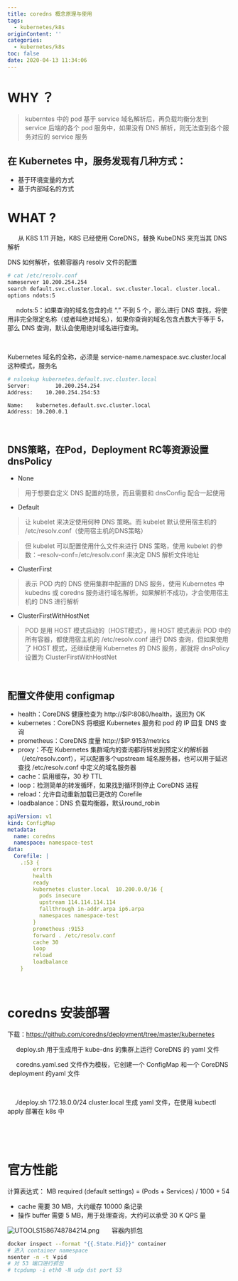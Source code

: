```yaml
---
title: coredns 概念原理与使用
tags:
  - kubernetes/k8s
originContent: ''
categories:
  - kubernetes/k8s
toc: false
date: 2020-04-13 11:34:06
---
```


# WHY ？
> kuberntes 中的 pod 基于 service 域名解析后，再负载均衡分发到 service 后端的各个 pod 服务中，如果没有 DNS 解析，则无法查到各个服务对应的 service 服务

## 在 Kubernetes 中，服务发现有几种方式：
- 基于环境变量的方式
- 基于内部域名的方式
 

# WHAT ?
      从 K8S 1.11 开始，K8S 已经使用 CoreDNS，替换 KubeDNS 来充当其 DNS 解析


DNS 如何解析，依赖容器内 resolv 文件的配置

```sh
# cat /etc/resolv.conf 
nameserver 10.200.254.254
search default.svc.cluster.local. svc.cluster.local. cluster.local.
options ndots:5
```


     ndots:5：如果查询的域名包含的点 “.” 不到 5 个，那么进行 DNS 查找，将使用非完全限定名称（或者叫绝对域名），如果你查询的域名包含点数大于等于 5，那么 DNS 查询，默认会使用绝对域名进行查询。

 

Kubernetes 域名的全称，必须是 service-name.namespace.svc.cluster.local 这种模式，服务名

```sh
# nslookup kubernetes.default.svc.cluster.local
Server:        10.200.254.254
Address:    10.200.254.254:53

Name:    kubernetes.default.svc.cluster.local
Address: 10.200.0.1
```
 

## DNS策略，在Pod，Deployment RC等资源设置 dnsPolicy 
- None

> 用于想要自定义 DNS 配置的场景，而且需要和 dnsConfig 配合一起使用

- Default

> 让 kubelet 来决定使用何种 DNS 策略。而 kubelet 默认使用宿主机的 /etc/resolv.conf（使用宿主机的DNS策略）

> 但 kubelet 可以配置使用什么文件来进行 DNS 策略，使用 kubelet 的参数：–resolv-conf=/etc/resolv.conf 来决定 DNS 解析文件地址

- ClusterFirst

> 表示 POD 内的 DNS 使用集群中配置的 DNS 服务，使用 Kubernetes 中 kubedns 或 coredns 服务进行域名解析。如果解析不成功，才会使用宿主机的 DNS 进行解析

- ClusterFirstWithHostNet
> POD 是用 HOST 模式启动的（HOST模式），用 HOST 模式表示 POD 中的所有容器，都使用宿主机的 /etc/resolv.conf 进行 DNS 查询，但如果使用了 HOST 模式，还继续使用 Kubernetes 的 DNS 服务，那就将 dnsPolicy 设置为 ClusterFirstWithHostNet

 

## 配置文件使用 configmap 
- health：CoreDNS 健康检查为 http://$IP:8080/health，返回为 OK
- kubernetes：CoreDNS 将根据 Kubernetes 服务和 pod 的 IP 回复 DNS 查询
- prometheus：CoreDNS 度量 http://$IP:9153/metrics
- proxy：不在 Kubernetes 集群域内的查询都将转发到预定义的解析器（/etc/resolv.conf），可以配置多个upstream 域名服务器，也可以用于延迟查找 /etc/resolv.conf 中定义的域名服务器
- cache：启用缓存，30 秒 TTL
- loop：检测简单的转发循环，如果找到循环则停止 CoreDNS 进程
- reload：允许自动重新加载已更改的 Corefile
- loadbalance：DNS 负载均衡器，默认round_robin
```yaml
apiVersion: v1
kind: ConfigMap
metadata:
  name: coredns
  namespace: namespace-test
data:
  Corefile: |
    .:53 {
        errors
        health
        ready
        kubernetes cluster.local  10.200.0.0/16 {
          pods insecure
          upstream 114.114.114.114
          fallthrough in-addr.arpa ip6.arpa
          namespaces namespace-test
        }
        prometheus :9153
        forward . /etc/resolv.conf
        cache 30
        loop
        reload
        loadbalance
    }
```

 

# coredns 安装部署
下载：https://github.com/coredns/deployment/tree/master/kubernetes

     deploy.sh 用于生成用于 kube-dns 的集群上运行 CoreDNS 的 yaml 文件

     coredns.yaml.sed 文件作为模板，它创建一个 ConfigMap 和一个 CoreDNS  deployment 的yaml 文件 

 

    ./deploy.sh 172.18.0.0/24 cluster.local 生成 yaml 文件，在使用 kubectl apply 部署在 k8s 中

 

 
# 官方性能
计算表达式： MB required (default settings) = (Pods + Services) / 1000 + 54

- cache 需要 30 MB，大约缓存 10000 条记录
- 操作 buffer 需要 5 MB，用于处理查询，大约可以承受 30 K QPS 量

![UTOOLS1586748784214.png](http://yanxuan.nosdn.127.net/8732d7f0742b31bb0643ada645e680b4.png)
 
    容器内抓包
```sh
docker inspect --format "{{.State.Pid}}" container
# 进入 container namespace
nsenter -n -t ￥pid
# 对 53 端口进行抓包
# tcpdump -i eth0 -N udp dst port 53
```
